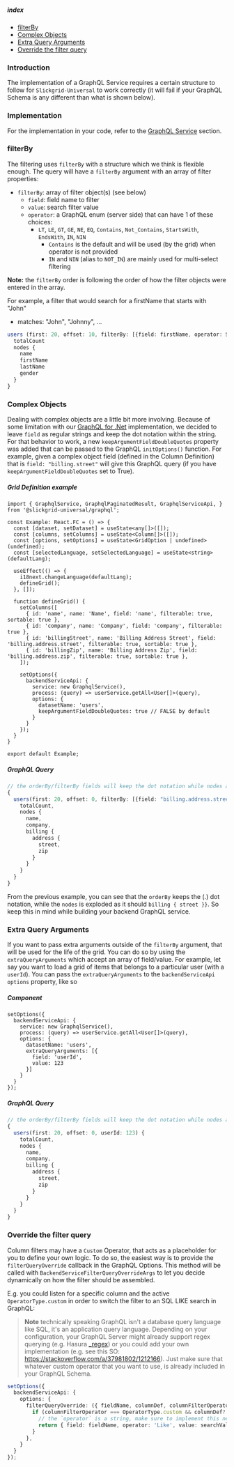 ##### index
- [filterBy](#filterby)
- [Complex Objects](#complex-objects)
- [Extra Query Arguments](#extra-query-arguments)
- [Override the filter query](#override-the-filter-query)

### Introduction
The implementation of a GraphQL Service requires a certain structure to follow for `Slickgrid-Universal` to work correctly (it will fail if your GraphQL Schema is any different than what is shown below).

### Implementation
For the implementation in your code, refer to the [GraphQL Service](../GraphQL.md) section.

### filterBy
The filtering uses `filterBy` with a structure which we think is flexible enough. The query will have a `filterBy` argument with an array of filter properties:
- `filterBy`: array of filter object(s) (see below)
  - `field`: field name to filter
  - `value`: search filter value
  - `operator`: a GraphQL enum (server side) that can have 1 of these choices:
    - `LT`, `LE`, `GT`, `GE`, `NE`, `EQ`, `Contains`, `Not_Contains`, `StartsWith`, `EndsWith`, `IN`, `NIN`
      - `Contains` is the default and will be used (by the grid) when operator is not provided
      - `IN` and `NIN` (alias to `NOT_IN`) are mainly used for multi-select filtering

**Note:** the `filterBy` order is following the order of how the filter objects were entered in the array.

For example, a filter that would search for a firstName that starts with "John"
- matches: "John", "Johnny", ...
```typescript
users (first: 20, offset: 10, filterBy: [{field: firstName, operator: StartsWith, value: 'John'}]) {
  totalCount
  nodes {
    name
    firstName
    lastName
    gender
  }
}
```

### Complex Objects
Dealing with complex objects are a little bit more involving. Because of some limitation with our [GraphQL for .Net](https://github.com/graphql-dotnet/graphql-dotnet) implementation, we decided to leave `field` as regular strings and keep the dot notation within the string. For that behavior to work, a new `keepArgumentFieldDoubleQuotes` property was added that can be passed to the GraphQL `initOptions()` function. For example, given a complex object field (defined in the Column Definition) that is `field: "billing.street"` will give this GraphQL query (if you have `keepArgumentFieldDoubleQuotes` set to True).

##### Grid Definition example
```tsx
import { GraphqlService, GraphqlPaginatedResult, GraphqlServiceApi, } from '@slickgrid-universal/graphql';

const Example: React.FC = () => {
  const [dataset, setDataset] = useState<any[]>([]);
  const [columns, setColumns] = useState<Column[]>([]);
  const [options, setOptions] = useState<GridOption | undefined>(undefined);
  const [selectedLanguage, setSelectedLanguage] = useState<string>(defaultLang);

  useEffect(() => {
    i18next.changeLanguage(defaultLang);
    defineGrid();
  }, []);

  function defineGrid() {
    setColumns([
      { id: 'name', name: 'Name', field: 'name', filterable: true, sortable: true },
      { id: 'company', name: 'Company', field: 'company', filterable: true },
      { id: 'billingStreet', name: 'Billing Address Street', field: 'billing.address.street', filterable: true, sortable: true },
      { id: 'billingZip', name: 'Billing Address Zip', field: 'billing.address.zip', filterable: true, sortable: true },
    ]);

    setOptions({
      backendServiceApi: {
        service: new GraphqlService(),
        process: (query) => userService.getAll<User[]>(query),
        options: {
          datasetName: 'users',
          keepArgumentFieldDoubleQuotes: true // FALSE by default
        }
      }
    });
  }
}

export default Example;
```

##### GraphQL Query
```typescript
// the orderBy/filterBy fields will keep the dot notation while nodes are exploded
{
  users(first: 20, offset: 0, filterBy: [{field: "billing.address.street", operator: EQ, value: "123 Queens Street"}]) {
    totalCount,
    nodes {
      name,
      company,
      billing {
        address {
          street,
          zip
        }
      }
    }
  }
}
```

From the previous example, you can see that the `orderBy` keeps the (.) dot notation, while the `nodes` is exploded as it should `billing { street }}`. So keep this in mind while building your backend GraphQL service.

### Extra Query Arguments
If you want to pass extra arguments outside of the `filterBy` argument, that will be used for the life of the grid. You can do so by using the `extraQueryArguments` which accept an array of field/value. For example, let say you want to load a grid of items that belongs to a particular user (with a `userId`). You can pass the `extraQueryArguments` to the `backendServiceApi` `options` property, like so

##### Component
```tsx
setOptions({
  backendServiceApi: {
    service: new GraphqlService(),
    process: (query) => userService.getAll<User[]>(query),
    options: {
      datasetName: 'users',
      extraQueryArguments: [{
        field: 'userId',
        value: 123
      }]
    }
  }
});
```

##### GraphQL Query
```typescript
// the orderBy/filterBy fields will keep the dot notation while nodes are exploded
{
  users(first: 20, offset: 0, userId: 123) {
    totalCount,
    nodes {
      name,
      company,
      billing {
        address {
          street,
          zip
        }
      }
    }
  }
}
```

### Override the filter query

Column filters may have a `Custom` Operator, that acts as a placeholder for you to define your own logic. To do so, the easiest way is to provide the `filterQueryOverride` callback in the GraphQL Options. This method will be called with `BackendServiceFilterQueryOverrideArgs` to let you decide dynamically on how the filter should be assembled.

E.g. you could listen for a specific column and the active `OperatorType.custom` in order to switch the filter to an SQL LIKE search in GraphQL:

> **Note** technically speaking GraphQL isn't a database query language like SQL, it's an application query language. Depending on your configuration, your GraphQL Server might already support regex querying (e.g. Hasura [_regex](https://hasura.io/docs/latest/queries/postgres/filters/text-search-operators/#_regex)) or you could add your own implementation (e.g. see this SO: https://stackoverflow.com/a/37981802/1212166). Just make sure that whatever custom operator that you want to use, is already included in your GraphQL Schema.
```ts
setOptions({
  backendServiceApi: {
    options: {
      filterQueryOverride: ({ fieldName, columnDef, columnFilterOperator, searchValues }) => {
        if (columnFilterOperator === OperatorType.custom && columnDef?.id === 'name') {
          // the `operator` is a string, make sure to implement this new operator in your GraphQL Schema
          return { field: fieldName, operator: 'Like', value: searchValues[0] };
        }
      },
    }
  }
});
```

